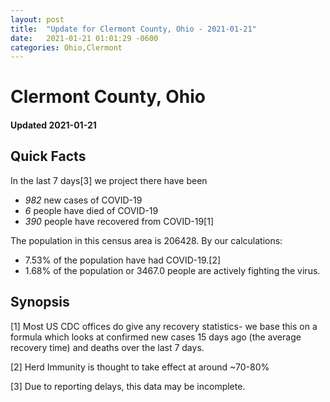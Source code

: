 ```yaml
---
layout: post
title:  "Update for Clermont County, Ohio - 2021-01-21"
date:   2021-01-21 01:01:29 -0600
categories: Ohio,Clermont
---
```


# Clermont County, Ohio
#### Updated 2021-01-21

## Quick Facts

In the last 7 days[3] we project there have been
- *982* new cases of COVID-19
- *6* people have died of COVID-19
- *390* people have recovered from COVID-19[1]

The population in this census area is 206428. By our calculations:
- 7.53% of the population have had COVID-19.[2]
- 1.68% of the population or 3467.0 people are actively fighting the virus.

## Synopsis




[1] Most US CDC offices do give any recovery statistics- we base this on a formula which looks at confirmed new cases
15 days ago (the average recovery time) and deaths over the last 7 days.

[2] Herd Immunity is thought to take effect at around ~70-80%

[3] Due to reporting delays, this data may be incomplete.
 
    